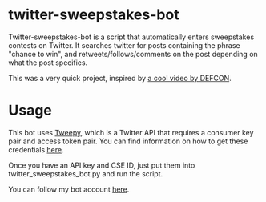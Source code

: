 # twitter-sweepstakes-bot
Twitter-sweepstakes-bot is a script that automatically enters sweepstakes contests on Twitter. It searches twitter for posts containing the phrase "chance to win", and retweets/follows/comments on the post depending on what the post specifies.

This was a very quick project, inspired by [a cool video by DEFCON](https://www.youtube.com/watch?v=iAOOdYsK7MM).

# Usage
This bot uses [Tweepy](http://docs.tweepy.org/en/v3.5.0/), which is a Twitter API that requires a consumer key pair and access token pair. You can find information on how to get these credentials [here](https://developer.twitter.com/en/docs/basics/authentication/guides/access-tokens.html).

Once you have an API key and CSE ID, just put them into twitter_sweepstakes_bot.py and run the script.

You can follow my bot account [here](https://twitter.com/qiang_daniel).
